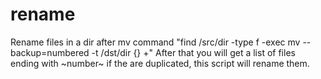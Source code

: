 # rename
Rename files in a dir after mv command "find /src/dir -type f -exec mv --backup=numbered -t /dst/dir {} +"
After that you will get a list of files ending with ~number~ if the are duplicated, this script will rename them.



